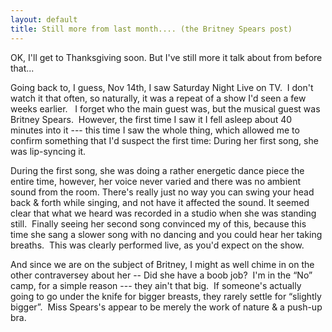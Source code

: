 ```yaml
---
layout: default
title: Still more from last month.... (the Britney Spears post)
---
```

<p>OK, I'll get to Thanksgiving soon. But I've still more it talk about from before that...</p>
<p>Going back to, I guess, Nov 14th, I saw Saturday Night Live on TV.  I don't watch it that often, so naturally, it was a repeat of a show I'd seen a few weeks earlier.   I forget who the main guest was, but the musical guest was Britney Spears.  However, the first time I saw it I fell asleep about 40 minutes into it --- this time I saw the whole thing, which allowed me to confirm something that I'd suspect the first time: During her first song, she was lip-syncing it.</p>
<p>During the first song, she was doing a rather energetic dance piece the entire time, however, her voice never varied and there was no ambient sound from the room. There's really just no way you can swing your head back &amp; forth while singing, and not have it affected the sound. It seemed clear that what we heard was recorded in a studio when she was standing still.  Finally seeing her second song convinced my of this, because this time she sang a slower song with no dancing and you could hear her taking breaths.  This was clearly performed live, as you'd expect on the show.</p>
<p>And since we are on the subject of Britney, I might as well chime in on the other contraversey about her -- Did she have a boob job?  I'm in the “No” camp, for a simple reason --- they ain't that big.  If someone's actually going to go under the knife for bigger breasts, they rarely settle for “slightly bigger”.  Miss Spears's appear to be merely the work of nature &amp; a push-up bra.</p>